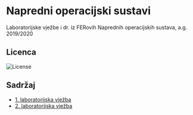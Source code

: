 # Napredni operacijski sustavi

Laboratorijske vježbe i dr. iz FERovih Naprednih operacijskih sustava, a.g. 2019/2020

## Licenca

![License](https://img.shields.io/badge/License-Apache%202.0-blue.svg)

## Sadržaj

- [1. laboratorijska vježba](./LAB1)
- [2. laboratorijska vježba](./LAB2)
